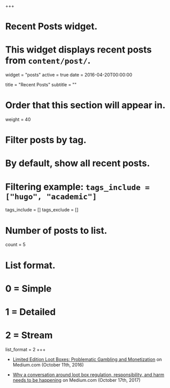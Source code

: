 +++
# Recent Posts widget.
# This widget displays recent posts from `content/post/`.
widget = "posts"
active = true
date = 2016-04-20T00:00:00

title = "Recent Posts"
subtitle = ""

# Order that this section will appear in.
weight = 40

# Filter posts by tag.
#  By default, show all recent posts.
#  Filtering example: `tags_include = ["hugo", "academic"]`
tags_include = []
tags_exclude = []

# Number of posts to list.
count = 5

# List format.
#   0 = Simple
#   1 = Detailed
#   2 = Stream
list_format = 2
+++

* [Limited Edition Loot Boxes: Problematic Gambling and Monetization](https://medium.com/the-cube/limited-edition-loot-boxes-problematic-gambling-and-monetization-756819f2c54f) on Medium.com (October 11th, 2016)

* [Why a conversation around loot box regulation, responsibility, and harm needs to be happening](https://medium.com/@perks_matthew/why-a-conversation-around-loot-box-regulation-responsibility-and-harm-needs-to-be-happening-636acf0e99ba) on Medium.com (October 17th, 2017)
